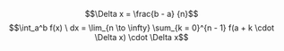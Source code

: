 

$$\Delta x = \frac{b - a} {n}$$
$$\int_a^b f(x) \ dx = \lim_{n \to \infty} \sum_{k = 0}^{n - 1} f(a + k \cdot \Delta x) \cdot \Delta x$$